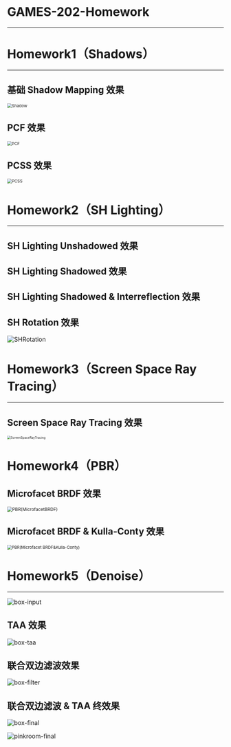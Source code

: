 # GAMES-202-Homework

---

# Homework1（Shadows）

---

## 基础 Shadow Mapping 效果

<img src="Markdown_Image\Shadow.png" alt="Shadow" style="zoom:67%;" />

## PCF 效果

<img src="Markdown_Image\PCF.png" alt="PCF" style="zoom:67%;" />

## PCSS 效果

<img src="Markdown_Image\PCSS.png" alt="PCSS" style="zoom:67%;" />



# Homework2（SH Lighting）

---

## SH Lighting Unshadowed 效果



## SH Lighting Shadowed 效果



## SH Lighting Shadowed & Interreflection 效果



## SH Rotation 效果

![SHRotation](Markdown_Image\SHRotation.gif)



# Homework3（Screen Space Ray Tracing）

---

## Screen Space Ray Tracing 效果

<img src="Markdown_Image\ScreenSpaceRayTracing.jpg" alt="ScreenSpaceRayTracing" style="zoom: 50%;" />

# Homework4（PBR）

## Microfacet BRDF 效果

<img src="Markdown_Image\PBR(MicrofacetBRDF).png" alt="PBR(MicrofacetBRDF)" style="zoom:73%;" />

## Microfacet BRDF & Kulla-Conty 效果

<img src="Markdown_Image\PBR(Microfacet BRDF&Kulla-Conty).png" alt="PBR(Microfacet BRDF&Kulla-Conty)" style="zoom:67%;" />

# Homework5（Denoise）

---

![box-input](Markdown_Image\box-input.gif)

## TAA 效果

![box-taa](Markdown_Image\box-taa.gif)

## 联合双边滤波效果

![box-filter](Markdown_Image\box-filter.gif)

## 联合双边滤波 & TAA 终效果

![box-final](Markdown_Image\box-final.gif)



![pinkroom-final](Markdown_Image\pinkroom-final.gif)
